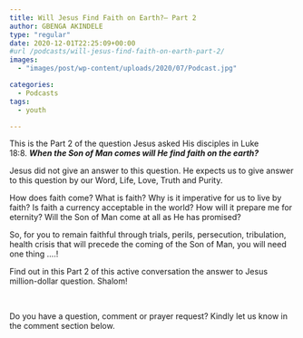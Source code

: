 ```yaml
---
title: Will Jesus Find Faith on Earth?– Part 2
author: GBENGA AKINDELE
type: "regular"
date: 2020-12-01T22:25:09+00:00
#url /podcasts/will-jesus-find-faith-on-earth-part-2/
images: 
  - "images/post/wp-content/uploads/2020/07/Podcast.jpg"

categories:
  - Podcasts
tags:
  - youth

---
```

This is the Part 2 of the question Jesus asked His disciples in Luke 18:8. **_When the Son of Man comes will He find faith on the earth?_**

Jesus did not give an answer to this question. He expects us to give answer to this question by our Word, Life, Love, Truth and Purity.

How does faith come? What is faith? Why is it imperative for us to live by faith? Is faith a currency acceptable in the world? How will it prepare me for eternity? Will the Son of Man come at all as He has promised?

So, for you to remain faithful through trials, perils, persecution, tribulation, health crisis that will precede the coming of the Son of Man, you will need one thing ….!

Find out in this Part 2 of this active conversation the answer to Jesus million-dollar question. Shalom!



&nbsp;

Do you have a question, comment or prayer request? Kindly let us know in the comment section below.